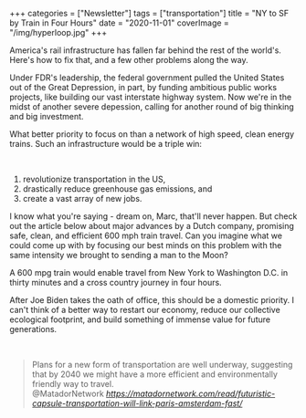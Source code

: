 +++
categories = ["Newsletter"]
tags = ["transportation"]
title = "NY to SF by Train in Four Hours"
date = "2020-11-01"
coverImage = "/img/hyperloop.jpg"
+++

America's rail infrastructure has fallen far behind the rest of the world's. Here's how to fix that, and a few other problems along the way.
 
<!--more-->

Under FDR's leadership, the federal government pulled the United States out of the Great Depression, in part, by funding ambitious public works projects, like building our vast interstate highway system. Now we're in the midst of another severe depession, calling for another round of big thinking and big investment.

What better priority to focus on than a network of high speed, clean energy trains. Such an infrastructure would be a triple win:

<br>

1. revolutionize transportation in the US,
1. drastically reduce greenhouse gas emissions, and
1. create a vast array of new jobs.
 
I know what you're saying - dream on, Marc, that'll never happen. But check out the article below about major advances by a Dutch company, promising safe, clean, and efficient 600 mph train travel. Can you imagine what we could come up with by focusing our best minds on this problem with the same intensity we brought to sending a man to the Moon?

A 600 mpg train would enable travel from New York to Washington D.C. in thirty minutes and a cross country journey in four hours.

After Joe Biden takes the oath of office, this should be a domestic priority. I can't think of a better way to restart our economy, reduce our collective ecological footprint, and build something of immense value for future generations. 

<br>

<blockquote class="quoteback" darkmode="" data-title="Capsules%20traveling%20at%20600%20miles%20per%20hour%20could%20link%20Paris%20to%20Amsterdam%20in%2090%20minutes" data-author="@MatadorNetwork" cite="https://matadornetwork.com/read/futuristic-capsule-transportation-will-link-paris-amsterdam-fast/">
                      Plans for a new form of transportation are well underway, suggesting that by 2040 we might have a more efficient and environmentally friendly way to travel.
                      <footer>@MatadorNetwork <cite><a href="https://matadornetwork.com/read/futuristic-capsule-transportation-will-link-paris-amsterdam-fast/">https://matadornetwork.com/read/futuristic-capsule-transportation-will-link-paris-amsterdam-fast/</a></cite></footer>
                      </blockquote>
                      <script note="" src="https://cdn.jsdelivr.net/gh/Blogger-Peer-Review/quotebacks@1/quoteback.js"></script>

